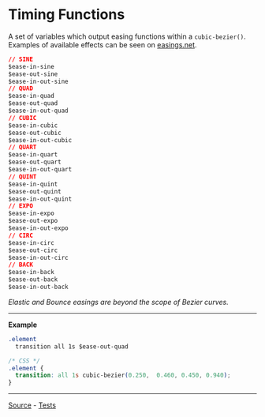# Timing Functions

A set of variables which output easing functions within a `cubic-bezier()`.
Examples of available effects can be seen on [easings.net](http://easings.net/).

```css
// SINE
$ease-in-sine
$ease-out-sine
$ease-in-out-sine
// QUAD
$ease-in-quad
$ease-out-quad
$ease-in-out-quad
// CUBIC
$ease-in-cubic
$ease-out-cubic
$ease-in-out-cubic
// QUART
$ease-in-quart
$ease-out-quart
$ease-in-out-quart
// QUINT
$ease-in-quint
$ease-out-quint
$ease-in-out-quint
// EXPO
$ease-in-expo
$ease-out-expo
$ease-in-out-expo
// CIRC
$ease-in-circ
$ease-out-circ
$ease-in-out-circ
// BACK
$ease-in-back
$ease-out-back
$ease-in-out-back
```

*Elastic and Bounce easings are beyond the scope of Bezier curves.*

---

**Example**
```css
.element
  transition all 1s $ease-out-quad

/* CSS */
.element {
  transition: all 1s cubic-bezier(0.250,  0.460, 0.450, 0.940);
}
```

---

[Source](https://github.com/jackbrewer/stylus-mixins/blob/master/lib/stylus-mixins/helpers/timing-functions.styl) - [Tests](https://github.com/jackbrewer/stylus-mixins/blob/master/test/tests/helpers/timing-functions.styl)
